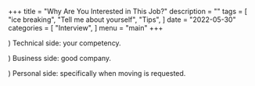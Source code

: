 +++
title = "Why Are You Interested in This Job?"
description = ""
tags = [
    "ice breaking",
    "Tell me about yourself",
    "Tips",
]
date = "2022-05-30"
categories = [
    "Interview",
]
menu = "main"
+++

) Technical side: your competency.

) Business side: good company.

) Personal side: specifically when moving is requested.